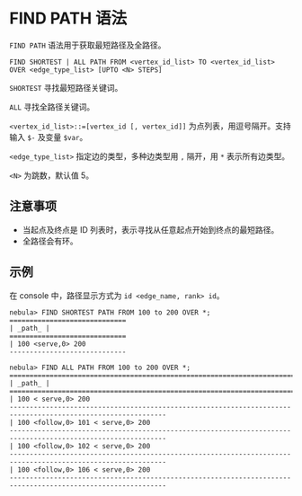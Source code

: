# FIND PATH 语法

`FIND PATH` 语法用于获取最短路径及全路径。

```ngql
FIND SHORTEST | ALL PATH FROM <vertex_id_list> TO <vertex_id_list>
OVER <edge_type_list> [UPTO <N> STEPS]
```

`SHORTEST` 寻找最短路径关键词。

`ALL` 寻找全路径关键词。

`<vertex_id_list>::=[vertex_id [, vertex_id]]` 为点列表，用逗号隔开。支持输入 ```$-``` 及变量 ```$var```。

`<edge_type_list>` 指定边的类型，多种边类型用 ```,``` 隔开，用 ```*``` 表示所有边类型。

`<N>` 为跳数，默认值 5。

## 注意事项

- 当起点及终点是 ID 列表时，表示寻找从任意起点开始到终点的最短路径。
- 全路径会有环。

## 示例

在 console 中，路径显示方式为 `id <edge_name, rank> id`。

```ngql
nebula> FIND SHORTEST PATH FROM 100 to 200 OVER *;
=============================
| _path_ |
=============================
| 100 <serve,0> 200
-----------------------------
```

```ngql
nebula> FIND ALL PATH FROM 100 to 200 OVER *;
=============================================================================================================
| _path_ |
=============================================================================================================
| 100 < serve,0> 200
-------------------------------------------------------------------------------------------------------------
| 100 <follow,0> 101 < serve,0> 200
-------------------------------------------------------------------------------------------------------------
| 100 <follow,0> 102 < serve,0> 200
-------------------------------------------------------------------------------------------------------------
| 100 <follow,0> 106 < serve,0> 200
-------------------------------------------------------------------------------------------------------------
```
